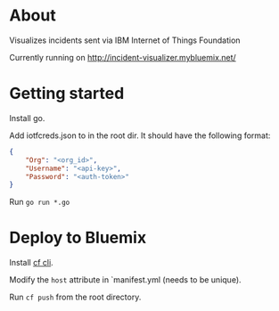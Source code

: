 # About
Visualizes incidents sent via IBM Internet of Things Foundation

Currently running on http://incident-visualizer.mybluemix.net/

# Getting started
Install go.

Add iotfcreds.json to in the root dir. It should have the following format:

```json
{
	"Org": "<org_id>",
	"Username": "<api-key>",
	"Password": "<auth-token>"
}
```

Run `go run *.go`

# Deploy to Bluemix
Install [cf cli](https://github.com/cloudfoundry/cli#downloads).

Modify the `host` attribute in `manifest.yml (needs to be unique).

Run `cf push` from the root directory.



